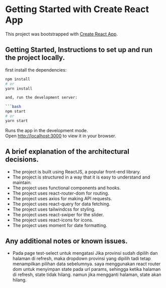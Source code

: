 # Getting Started with Create React App

This project was bootstrapped with [Create React App](https://github.com/facebook/create-react-app).

## Getting Started, Instructions to set up and run the project locally.

first install the dependencies:

```bash
npm install
# or
yarn install

and, run the development server:

```bash
npm start
# or
yarn start
```

Runs the app in the development mode.\
Open [http://localhost:3000](http://localhost:3000) to view it in your browser.

## A brief explanation of the architectural decisions.
- The project is built using ReactJS, a popular front-end library.
- The project is structured in a way that it is easy to understand and maintain.
- The project uses functional components and hooks.
- The project uses react-router-dom for routing.
- The project uses axios for making API requests.
- The project uses react-query for data fetching.
- The project uses tailwindcss for styling.
- The project uses react-swiper for the slider.
- The project uses react-icons for icons.
- The project uses moment for date formatting.

## Any additional notes or known issues.
- Pada page test-select untuk mengatasi Jika provinsi sudah dipilih dan halaman di refresh, maka dropdown provinsi yang dipilih tadi tetap menampilkan pilihan data sebelumnya. saya menggunakan react router dom untuk menyimpan state pada url params, sehingga ketika halaman di refresh, state tidak hilang. namun jika mengganti halaman, state akan hilang.

